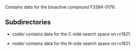 Contains data for the bioactive compound F3394-0176.

## Subdirectories

- cside/ contains data for the C-side search space on rv1821.

- nside/ contains data for the N-side search space on rv1821.

